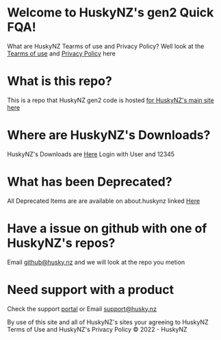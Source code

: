 # Welcome to HuskyNZ's gen2 Quick FQA!
What are HuskyNZ Tearms of use and Privacy Policy? Well look at the [Tearms of use](https://www.husky.nz/Pages/toc.html) and [Privacy Policy](https://www.husky.nz/Pages/Privacy-Policy.html) here
# What is this repo?
This is a repo that HuskyNZ gen2 code is hosted [for HuskyNZ's main site here](https://www.husky.nz)

# Where are HuskyNZ's Downloads?

HuskyNZ's Downloads are  [Here](https://download.cdn.husky.nz) Login with User and 12345

# What has been Deprecated?

All Deprecated Items are are available on about.huskynz linked [Here](https://about.husky.nz/eol)

# Have a issue on github with one of HuskyNZ's repos?

Email github@husky.nz and we will look at the repo you metion

# Need support with a product 
Check the support [portal](https://huskynz.atlassian.net/servicedesk/customer/portals) or Email support@husky.nz


By use of this site and all of HuskyNZ's sites your agreeing to HuskyNZ Terms of Use and HuskyNZ's Privacy Policy
© 2022 - HuskyNZ
